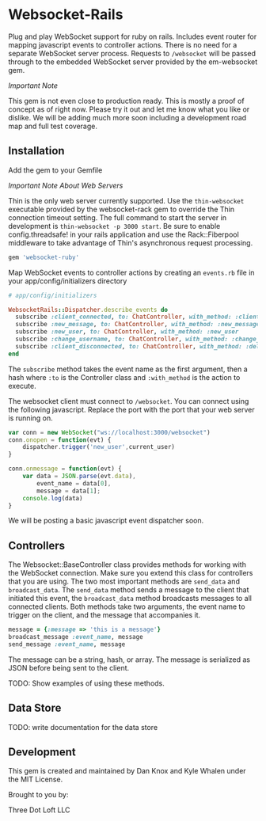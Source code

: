 # Websocket-Rails

Plug and play WebSocket support for ruby on rails. Includes event router for mapping javascript events to controller actions. There is no need for a separate WebSocket server process. Requests to `/websocket` will be passed through to the embedded WebSocket server provided by the em-websocket gem.

*Important Note*

This gem is not even close to production ready. This is mostly a proof of concept as of right now. Please try it out and let me know what you like or dislike. We will be adding much more soon including a development road map and full test coverage.

## Installation

Add the gem to your Gemfile

*Important Note About Web Servers*

Thin is the only web server currently supported. Use the `thin-websocket` executable provided by the websocket-rack gem to override the Thin connection timeout setting. The full command to start the server in development is `thin-websocket -p 3000 start`. Be sure to enable config.threadsafe! in your rails application and use the Rack::Fiberpool middleware to take advantage of Thin's asynchronous request processing.

````ruby
gem 'websocket-ruby'
````

Map WebSocket events to controller actions by creating an `events.rb` file in your app/config/initializers directory

````ruby
# app/config/initializers

WebsocketRails::Dispatcher.describe_events do
  subscribe :client_connected, to: ChatController, with_method: :client_connected
  subscribe :new_message, to: ChatController, with_method: :new_message
  subscribe :new_user, to: ChatController, with_method: :new_user
  subscribe :change_username, to: ChatController, with_method: :change_username
  subscribe :client_disconnected, to: ChatController, with_method: :delete_user
end
````

The `subscribe` method takes the event name as the first argument, then a hash where `:to` is the Controller class and `:with_method` is the action to execute.

The websocket client must connect to `/websocket`. You can connect using the following javascript. Replace the port with the port that your web server is running on.

````javascript
var conn = new WebSocket("ws://localhost:3000/websocket")
conn.onopen = function(evt) {
	dispatcher.trigger('new_user',current_user)
}

conn.onmessage = function(evt) {
	var data = JSON.parse(evt.data),
		event_name = data[0],
		message = data[1];
	console.log(data)
}
````

We will be posting a basic javascript event dispatcher soon.

## Controllers

The Websocket::BaseController class provides methods for working with the WebSocket connection. Make sure you extend this class for controllers that you are using. The two most important methods are `send_data` and `broadcast_data`. The `send_data` method sends a message to the client that initiated this event, the `broadcast_data` method broadcasts messages to all connected clients. Both methods take two arguments, the event name to trigger on the client, and the message that accompanies it.

````ruby
message = {:message => 'this is a message'}
broadcast_message :event_name, message
send_message :event_name, message
````

The message can be a string, hash, or array. The message is serialized as JSON before being sent to the client.

TODO: Show examples of using these methods.

## Data Store

TODO: write documentation for the data store

## Development

This gem is created and maintained by Dan Knox and Kyle Whalen under the MIT License.

Brought to you by:

Three Dot Loft LLC